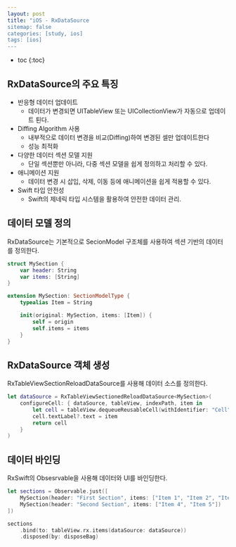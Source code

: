```yaml
---
layout: post
title: "iOS - RxDataSource
sitemap: false
categories: [study, ios]
tags: [ios]
---
```


* toc
{:toc}

## RxDataSource의 주요 특징

* 반응형 데이터 업데이트
  * 데이터가 변경되면 UITableView 또는 UICollectionView가 자동으로 업데이트 퇸다.
* Diffing Algorithm 사용
  * 내부적으로 데이터 변경을 비교(Diffing)하여 변경된 셀만 업데이트한다
  * 성능 최적화
* 다양한 데이터 섹션 모델 지원
  * 단일 섹션뿐만 아니라, 다중 섹션 모델을 쉽게 정의하고 처리할 수 있다.
* 애니메이션 지원
  * 데이터 변경 시 삽입, 삭제, 이동 등에 애니메이션을 쉽게 적용할 수 있다.
* Swift 타입 안전성
  * Swift의 제네릭 타입 시스템을 활용하여 안전한 데이터 관리.

## 데이터 모델 정의
RxDataSource는 기본적으로 SecionModel 구조체를 사용하여 섹션 기반의 데이터를 정의한다.
~~~swift
struct MySection {
    var header: String
    var items: [String]
}

extension MySection: SectionModelType {
    typealias Item = String

    init(original: MySection, items: [Item]) {
        self = origin
        self.items = items
    }
}
~~~

## RxDataSource 객체 생성
RxTableViewSectionReloadDataSource를 사용해 데이터 소스를 정의한다.

~~~swift
let dataSource = RxTableViewSectionedReloadDataSource<MySection>(
    configureCell: { dataSource, tableView, indexPath, item in
        let cell = tableView.dequeueReusableCell(withIdentifier: "Cell", for: indexPath)
        cell.textLabel?.text = item
        return cell
    }
)
~~~

## 데이터 바인딩
RxSwift의 Obsesrvable을 사용해 데이터와 UI를 바인딩한다.

~~~swift
let sections = Observable.just([
    MySection(header: "First Section", items: ["Item 1", "Item 2", "Item 3"]),
    MySection(header: "Second Section", items: ["Item 4", "Item 5"])
])

sections
    .bind(to: tableView.rx.items(dataSource: dataSource))
    .disposed(by: disposeBag)
~~~